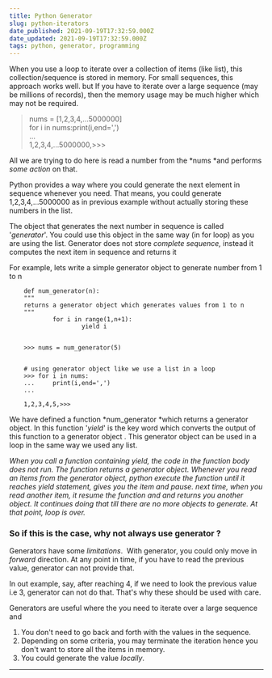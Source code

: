 ```yaml
---
title: Python Generator
slug: python-iterators
date_published: 2021-09-19T17:32:59.000Z
date_updated: 2021-09-19T17:32:59.000Z
tags: python, generator, programming
---
```


When you use a loop to iterate over a collection of items (like list), this collection/sequence is stored in memory. For small sequences, this approach works well. but If you have to iterate over a large sequence (may be millions of records), then the memory usage may be much higher which may not be required.

> nums = [1,2,3,4,...5000000]  
> for i in nums:print(i,end=',')  
> ...  
> 1,2,3,4,...5000000,>>>  

All we are trying to do here is read a number from the *nums *and performs *some action* on that. 

Python provides a way where you could generate the next element in sequence whenever you need. That means, you could generate 1,2,3,4,...5000000 as in previous example without actually storing these numbers in the list.

The object that generates the next number in sequence is called '*generator*'. You could use this object in the same way (in for loop) as you are using the list. Generator does not store *complete sequence,* instead it computes the next item in sequence and returns it

For example, lets write a simple generator object to generate number from 1 to n

```
    def num_generator(n):
    """
    returns a generator object which generates values from 1 to n
    """
            for i in range(1,n+1):
                    yield i

            
    >>> nums = num_generator(5)
    
   
    # using generator object like we use a list in a loop
    >>> for i in nums:
    ...     print(i,end=',')
    ...
   
    1,2,3,4,5,>>>

```

We have defined a function *num_generator *which returns a generator object. In this function '*yield*' is the key word which converts the output of this function to a generator object . This generator object can be used in a loop in the same way we used any list.

*When you call a function containing yield, the code in the function body does not run. The function returns a generator object. Whenever you read an items from the generator object, python execute the function until it reaches yield statement, gives you the item and pause. next time, when you read another item, it resume the function and and returns you another object. It continues doing that till there are no more objects to generate. At that point, loop is over.*

### So if this is the case, why not always use generator ?

Generators have some *limitations*.  With generator, you could only move in *forward* direction. At any point in time, if you have to read the previous value, generator can not provide that.

In out example, say, after reaching 4, if we need to look the previous value i.e 3, generator can not do that. That's why these should be used with care.

Generators are useful where the you need to iterate over a large sequence and 

1. You don't need to go back and forth with the values in the sequence. 
2. Depending on some criteria, you may terminate the iteration hence you don't want to store all the items in memory.
3. You could generate the value *locally*.

---
